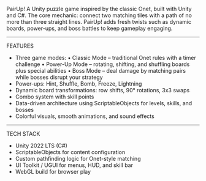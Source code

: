 PairUp!
A Unity puzzle game inspired by the classic Onet, built with Unity and C#.
The core mechanic: connect two matching tiles with a path of no more than three straight lines. 
PairUp! adds fresh twists such as dynamic boards, power-ups, and boss battles to keep gameplay engaging.

--------------------------------
FEATURES
- Three game modes:
  • Classic Mode – traditional Onet rules with a timer challenge
  • Power-Up Mode – rotating, shifting, and shuffling boards plus special abilities
  • Boss Mode – deal damage by matching pairs while bosses disrupt your strategy
- Power-ups: Hint, Shuffle, Bomb, Freeze, Lightning
- Dynamic board transformations: row shifts, 90° rotations, 3x3 swaps
- Combo system with skill points
- Data-driven architecture using ScriptableObjects for levels, skills, and bosses
- Colorful visuals, smooth animations, and sound effects

--------------------------------
TECH STACK
- Unity 2022 LTS (C#)
- ScriptableObjects for content configuration
- Custom pathfinding logic for Onet-style matching
- UI Toolkit / UGUI for menus, HUD, and skill bar
- WebGL build for browser play
